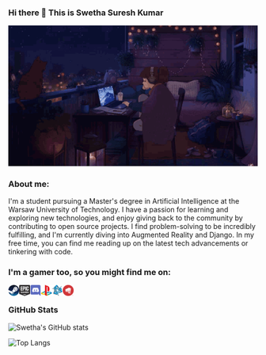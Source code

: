 ### Hi there 👋 This is Swetha Suresh Kumar

![alt text](https://github.com/Swetha-Sureshkumar/Swetha-Sureshkumar/blob/main/AppropriateFatKagu-max-1mb.gif)
### About me: 
I'm a student pursuing a Master's degree in Artificial Intelligence at the Warsaw University of Technology. 
I have a passion for learning and exploring new technologies, and enjoy giving back to the community by contributing to open source projects. 
I find problem-solving to be incredibly fulfilling, and I'm currently diving into Augmented Reality and Django. In my free time, you can find me reading up on the latest tech advancements or tinkering with code. 

### I'm a gamer too, so you might find me on:
<a href = "https://steamcommunity.com/profiles/76561199041249118/" target="_blank" ><img align="left" src="https://github.com/Swetha-Sureshkumar/Swetha-Sureshkumar/blob/main/Game%20Icons/Steam.png" height="22" width="22"/></a>
<a href = "https://store.epicgames.com/en-US/" target="_blank" ><img align="left" src="https://github.com/Swetha-Sureshkumar/Swetha-Sureshkumar/blob/main/Game%20Icons/Epic.png" height="22" width="22"/></a>
<a href = "https://discord.com/channels/@me" target="_blank" ><img align="left" src="https://github.com/Swetha-Sureshkumar/Swetha-Sureshkumar/blob/main/Game%20Icons/discord.png" height="22" width="22"/></a>
<a href = "https://www.playstation.com/en-us/" target="_blank" ><img align="left" src="https://github.com/Swetha-Sureshkumar/Swetha-Sureshkumar/blob/main/Game%20Icons/PS.png" height="22" width="22"/></a>
<a href = "https://www.blizzard.com/pl-pl/" target="_blank" ><img align="left" src="https://github.com/Swetha-Sureshkumar/Swetha-Sureshkumar/blob/main/Game%20Icons/Battlenet.png" height="22" width="22"/></a>
<a href = "https://www.riotgames.com/en" target="_blank" ><img align="left" src="https://github.com/Swetha-Sureshkumar/Swetha-Sureshkumar/blob/main/Game%20Icons/riot.png" height="22" width="22"/></a>
<br />
### GitHub Stats

![Swetha's GitHub stats](https://github-readme-stats.vercel.app/api?username=Swetha-Sureshkumar&show_icons=true&theme=radical)


![Top Langs](https://github-readme-stats.vercel.app/api/top-langs/?username=Swetha-Sureshkumar&layout=compact)
